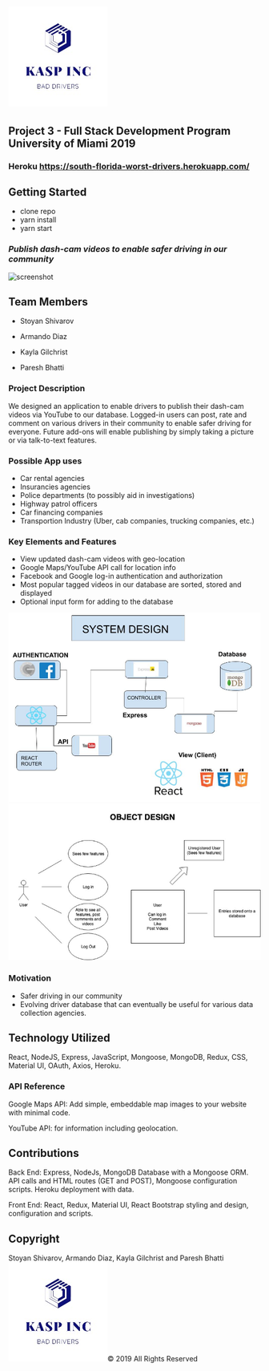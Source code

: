 # ![picture](https://github.com/ss100yan/Bad-Driver/blob/master/client/public/Free_Sample_By_Wix.jpg/)

## Project 3 - Full Stack Development Program University of Miami 2019

### Heroku https://south-florida-worst-drivers.herokuapp.com/

## Getting Started

* clone repo
* yarn install
* yarn start

### *Publish dash-cam videos to enable safer driving in our community*

![screenshot](https://github.com/ss100yan/Bad-Driver/blob/master/client/public/Project3.gif)


## Team Members

- Stoyan Shivarov

- Armando Diaz

- Kayla Gilchrist

- Paresh Bhatti

### Project Description

We designed an application to enable drivers to publish their dash-cam videos via YouTube to our database. 
Logged-in users can post, rate and comment on various drivers in their community to enable safer driving for everyone. 
Future add-ons will enable publishing by simply taking a picture or via talk-to-text features.

### Possible App uses

- Car rental agencies
- Insurancies agencies
- Police departments (to possibly aid in investigations)
- Highway patrol officers
- Car financing companies
- Transportion Industry (Uber, cab companies, trucking companies, etc.) 


### Key Elements and Features

- View updated dash-cam videos with geo-location
- Google Maps/YouTube API call for location info
- Facebook and Google log-in authentication and authorization 
- Most popular tagged videos in our database are sorted, stored and displayed
- Optional input form for adding to the database


![gif of app flow](https://github.com/ss100yan/Bad-Driver/blob/master/client/public/system%20design.jpg/)
![app flow 2](https://github.com/ss100yan/Bad-Driver/blob/master/client/public/Object%20Design.jpg/) 

### Motivation
- Safer driving in our community
- Evolving driver database that can eventually be useful for various data collection agencies.

## Technology Utilized

React, NodeJS, Express, JavaScript, Mongoose, MongoDB, Redux, CSS, Material UI, OAuth,  Axios, Heroku.
 

### API Reference

Google Maps API: Add simple, embeddable map images to your website with minimal code.

YouTube API: for information including geolocation.

## Contributions

Back End: Express, NodeJs, MongoDB Database with a Mongoose ORM. API calls and HTML routes (GET and POST), Mongoose configuration scripts. Heroku deployment with data.

Front End: React, Redux, Material UI, React Bootstrap styling and design, configuration and scripts.

## Copyright
Stoyan Shivarov, Armando Diaz, Kayla Gilchrist and Paresh Bhatti
![picture](https://github.com/ss100yan/Bad-Driver/blob/master/client/public/Free_Sample_By_Wix.jpg/)© 2019 All Rights Reserved
